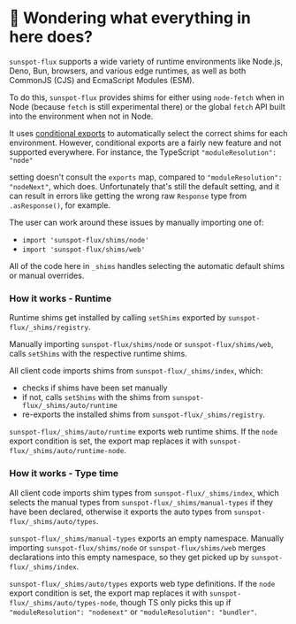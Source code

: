 # 👋 Wondering what everything in here does?

`sunspot-flux` supports a wide variety of runtime environments like Node.js, Deno, Bun, browsers, and various
edge runtimes, as well as both CommonJS (CJS) and EcmaScript Modules (ESM).

To do this, `sunspot-flux` provides shims for either using `node-fetch` when in Node (because `fetch` is still experimental there) or the global `fetch` API built into the environment when not in Node.

It uses [conditional exports](https://nodejs.org/api/packages.html#conditional-exports) to
automatically select the correct shims for each environment. However, conditional exports are a fairly new
feature and not supported everywhere. For instance, the TypeScript `"moduleResolution": "node"`

setting doesn't consult the `exports` map, compared to `"moduleResolution": "nodeNext"`, which does.
Unfortunately that's still the default setting, and it can result in errors like
getting the wrong raw `Response` type from `.asResponse()`, for example.

The user can work around these issues by manually importing one of:

- `import 'sunspot-flux/shims/node'`
- `import 'sunspot-flux/shims/web'`

All of the code here in `_shims` handles selecting the automatic default shims or manual overrides.

### How it works - Runtime

Runtime shims get installed by calling `setShims` exported by `sunspot-flux/_shims/registry`.

Manually importing `sunspot-flux/shims/node` or `sunspot-flux/shims/web`, calls `setShims` with the respective runtime shims.

All client code imports shims from `sunspot-flux/_shims/index`, which:

- checks if shims have been set manually
- if not, calls `setShims` with the shims from `sunspot-flux/_shims/auto/runtime`
- re-exports the installed shims from `sunspot-flux/_shims/registry`.

`sunspot-flux/_shims/auto/runtime` exports web runtime shims.
If the `node` export condition is set, the export map replaces it with `sunspot-flux/_shims/auto/runtime-node`.

### How it works - Type time

All client code imports shim types from `sunspot-flux/_shims/index`, which selects the manual types from `sunspot-flux/_shims/manual-types` if they have been declared, otherwise it exports the auto types from `sunspot-flux/_shims/auto/types`.

`sunspot-flux/_shims/manual-types` exports an empty namespace.
Manually importing `sunspot-flux/shims/node` or `sunspot-flux/shims/web` merges declarations into this empty namespace, so they get picked up by `sunspot-flux/_shims/index`.

`sunspot-flux/_shims/auto/types` exports web type definitions.
If the `node` export condition is set, the export map replaces it with `sunspot-flux/_shims/auto/types-node`, though TS only picks this up if `"moduleResolution": "nodenext"` or `"moduleResolution": "bundler"`.
